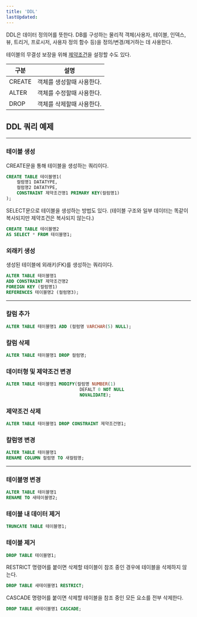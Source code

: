 ```yaml
---
title: 'DDL'
lastUpdated: 
---
```

<p>
DDL은 데이터 정의어를 뜻한다. DB를 구성하는 물리적 객체(사용자, 테이블, 인덱스, 뷰, 트리거, 프로시저, 사용자 정의 함수 등)을 정의/변경/제거하는 데 사용한다.
</p>
<p>
테이블의 무결성 보장을 위해 <a href="./제약조건.md">제약조건</a>을 설정할 수도 있다. 
</p>

|구분|설명|
|-|-|
|CREATE|객체를 생성할때 사용한다.|
|ALTER|객체를 수정할때 사용한다.|
|DROP|객체를 삭제할때 사용한다.|

## DDL 쿼리 예제
---
### 테이블 생성
CREATE문을 통해 테이블을 생성하는 쿼리이다. 
```sql
CREATE TABLE 테이블명1(
    컬럼명1 DATATYPE,
    컬럼명2 DATATYPE,
    CONSTRAINT 제약조건명1 PRIMARY KEY(컬럼명1)
);
```
SELECT문으로 테이블을 생성하는 방법도 있다. (테이블 구조와 일부 데이터는 똑같이 복사되지만 제약조건은 복사되지 않는다.)
```sql
CREATE TABLE 테이블명2
AS SELECT * FROM 테이블명1;
```
### 외래키 생성
생성된 테이블에 외래키(FK)를 생성하는 쿼리이다. 
```sql
ALTER TABLE 테이블명1
ADD CONSTRAINT 제약조건명2 
FOREIGN KEY (컬럼명1)
REFERENCES 테이블명2 (컬럼명3);
```
---
### 칼럼 추가
```sql
ALTER TABLE 테이블명1 ADD (컬럼명 VARCHAR(5) NULL);  
```
### 칼럼 삭제
```sql
ALTER TABLE 테이블명1 DROP 컬럼명;  
```
### 데이터형 및 제약조건 변경
``` sql
ALTER TABLE 테이블명1 MODIFY(컬럼명 NUMBER(1)
                            DEFALT 0 NOT NULL
                            NOVALIDATE);  
```
### 제약조건 삭제
```sql
ALTER TABLE 테이블명1 DROP CONSTRAINT 제약조건명1;  
```
### 칼럼명 변경
```sql
ALTER TABLE 테이블명1
RENAME COLUMN 컬럼명 TO 새컬럼명;  
```
---
### 테이블명 변경
```sql
ALTER TABLE 테이블명1
RENAME TO 새테이블명2;  
```
### 테이블 내 데이터 제거
```sql
TRUNCATE TABLE 테이블명1;
```
### 테이블 제거
```sql
DROP TABLE 테이블명1;
```
RESTRICT 명령어를 붙이면 삭제할 테이블이 참조 중인 경우에 테이블을 삭제하지 않는다.
```sql
DROP TABLE 새테이블명1 RESTRICT;
```
CASCADE 명령어를 붙이면 삭제할 테이블을 참조 중인 모든 요소를 전부 삭제한다.
```sql
DROP TABLE 새테이블명1 CASCADE;
```
